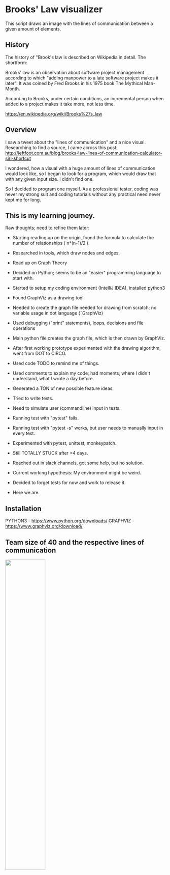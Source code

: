 # Brooks' Law visualizer
This script draws an image with the lines of communication between a given amount of elements.

## History
The history of "Brook's law is described on Wikipedia in detail. The shortform:

Brooks' law is an observation about software project management according to which "adding manpower to a late software project makes it later".
It was coined by Fred Brooks in his 1975 book The Mythical Man-Month.

According to Brooks, under certain conditions, an incremental person when added to a project makes it take more, not less time.

https://en.wikipedia.org/wiki/Brooks%27s_law


## Overview
I saw a tweet about the "lines of communication" and a nice visual. Researching to find a source, I came across this post: http://leftfoot.com.au/blog/brooks-law-lines-of-communication-calculator-siri-shortcut

I wondered, how a visual with a huge amount of lines of communication would look like, so I began to look for a program, which would draw that with any given input size. I didn't find one.

So I decided to program one myself. 
As a professional tester, coding was never my strong suit and coding tutorials without any practical need never kept me for long.


## This is my learning journey.
Raw thoughts; need to refine them later:
- Starting reading up on the origin, found the formula to calculate the number of relationships ( n*(n-1)/2 ).
- Researched in tools, which draw nodes and edges.
- Read up on Graph Theory
- Decided on Python; seems to be an "easier" programming language to start with.
- Started to setup my coding environment (IntelliJ IDEA), installed python3
- Found GraphViz as a drawing tool
- Needed to create the graph file needed for drawing from scratch; no variable usage in dot language (˜GraphViz)
- Used debugging ("print" statements), loops, decisions and file operations
- Main python file creates the graph file, which is then drawn by GraphViz.
- After first working prototype experimented with the drawing algorithm, went from DOT to CIRCO.
- Used code TODO to remind me of things.
- Used comments to explain my code; had moments, where I didn't understand, what I wrote a day before.
- Generated a TON of new possible feature ideas.

- Tried to write tests.
- Need to simulate user (commandline) input in tests.
- Running test with "pytest" fails. 
- Running test with "pytest -s" works, but user needs to manually input in every test.
- Experimented with pytest, unittest, monkeypatch.
- Still TOTALLY STUCK after >4 days.
- Reached out in slack channels, got some help, but no solution.
- Current working hypothesis: My environment might be weird.

- Decided to forget tests for now and work to release it.
- Here we are.

## Installation

PYTHON3 - https://www.python.org/downloads/
GRAPHVIZ - https://www.graphviz.org/download/


## Team size of 40 and the respective lines of communication
<img src="https://user-images.githubusercontent.com/13218613/177407375-b0e477b8-dd8d-46b1-a4d9-fb727bd33406.png" width=50% height=50%>
